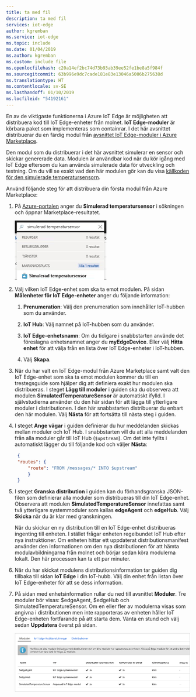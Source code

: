 ```yaml
---
title: ta med fil
description: ta med fil
services: iot-edge
author: kgremban
ms.service: iot-edge
ms.topic: include
ms.date: 01/04/2019
ms.author: kgremban
ms.custom: include file
ms.openlocfilehash: c20a14ef2bc74d73b93ab39ee52fe1be8a5f984f
ms.sourcegitcommit: 63b996e9dc7cade181e83e13046a5006b275638d
ms.translationtype: HT
ms.contentlocale: sv-SE
ms.lasthandoff: 01/10/2019
ms.locfileid: "54192161"
---
```

En av de viktigaste funktionerna i Azure IoT Edge är möjligheten att distribuera kod till IoT Edge-enheter från molnet. **IoT Edge-moduler** är körbara paket som implementeras som containrar. I det här avsnittet distribuerar du en färdig modul från [avsnittet IoT Edge-moduler i Azure Marketplace](https://azuremarketplace.microsoft.com/marketplace/apps/category/internet-of-things?page=1&subcategories=iot-edge-modules). 

Den modul som du distribuerar i det här avsnittet simulerar en sensor och skickar genererade data. Modulen är användbar kod när du kör igång med IoT Edge eftersom du kan använda simulerade data för utveckling och testning. Om du vill se exakt vad den här modulen gör kan du visa [källkoden för den simulerade temperatursensorn](https://github.com/Azure/iotedge/blob/027a509549a248647ed41ca7fe1dc508771c8123/edge-modules/SimulatedTemperatureSensor/src/Program.cs). 

Använd följande steg för att distribuera din första modul från Azure Marketplace:

1. På [Azure-portalen](https://portal.azure.com) anger du **Simulerad temperatursensor** i sökningen och öppnar Marketplace-resultatet.

   ![Simulerad temperatursensor i sökning på Azure-portalen](./media/iot-edge-deploy-module/search-for-temperature-sensor.png)

2. Välj vilken IoT Edge-enhet som ska ta emot modulen. På sidan **Målenheter för IoT Edge-enheter** anger du följande information:

   1. **Prenumeration**: Välj den prenumeration som innehåller IoT-hubben som du använder.

   2. **IoT Hub**: Välj namnet på IoT-hubben som du använder.

   3. **IoT Edge-enhetsnamn**: Om du tidigare i snabbstarten använde det föreslagna enhetsnamnet anger du **myEdgeDevice**. Eller välj **Hitta enhet** för att välja från en lista över IoT Edge-enheter i IoT-hubben. 
   
   4. Välj **Skapa**.

3. När du har valt en IoT Edge-modul från Azure Marketplace samt valt den IoT Edge-enhet som ska ta emot modulen kommer du till en trestegsguide som hjälper dig att definiera exakt hur modulen ska distribueras. I steget **Lägg till moduler** i guiden ska du observera att modulen **SimulatedTemperatureSensor** är automatiskt ifylld. I självstudierna använder du den här sidan för att lägga till ytterligare moduler i distributionen. I den här snabbstarten distribuerar du enbart den här modulen. Välj **Nästa** för att fortsätta till nästa steg i guiden.

4. I steget **Ange vägar** i guiden definierar du hur meddelanden skickas mellan moduler och IoT Hub. I snabbstarten vill du att alla meddelanden från alla moduler går till IoT Hub (`$upstream`). Om det inte fyllts i automatiskt lägger du till följande kod och väljer **Nästa**:

   ```json
    {
    "routes": {
        "route": "FROM /messages/* INTO $upstream"
        }
    }
   ```

5. I steget **Granska distribution** i guiden kan du förhandsgranska JSON-filen som definierar alla moduler som distribueras till din IoT Edge-enhet. Observera att modulen **SimulatedTemperatureSensor** innefattas samt två ytterligare systemmoduler som kallas **edgeAgent** och **edgeHub**. Välj **Skicka** när du är klar med granskningen.

   När du skickar en ny distribution till en IoT Edge-enhet distribueras ingenting till enheten. I stället frågar enheten regelbundet IoT Hub efter nya instruktioner. Om enheten hittar ett uppdaterat distributionsmanifest använder den informationen om den nya distributionen för att hämta modulavbildningarna från molnet och börjar sedan köra modulerna lokalt. Den här processen kan ta ett par minuter. 

6. När du har skickat modulens distributionsinformation tar guiden dig tillbaka till sidan **IoT Edge** i din IoT-hubb. Välj din enhet från listan över IoT Edge-enheter för att se dess information. 

7. På sidan med enhetsinformation rullar du ned till avsnittet **Moduler**. Tre moduler bör visas: $edgeAgent, $edgeHub och SimulatedTemperatureSensor. Om en eller fler av modulerna visas som angivna i distributionen men inte rapporteras av enheten håller IoT Edge-enheten fortfarande på att starta dem. Vänta en stund och välj sedan **Uppdatera** överst på sidan. 

   ![Visa SimulatedTemperatureSensor i listan över distribuerade moduler](./media/iot-edge-deploy-module/deployed-modules-marketplace.png)
